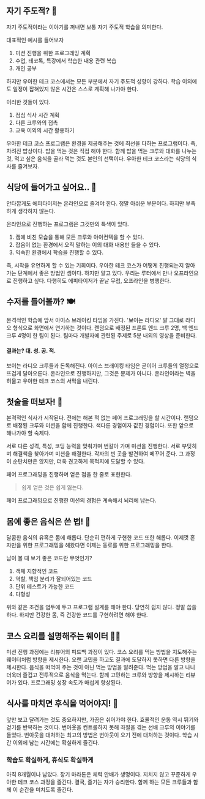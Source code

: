 ## 자기 주도적? 🙋

자기 주도적이라는 이야기를 꺼내면 보통 자기 주도적 학습을 의미한다.

대표적인 예시를 들어보자

1. 미션 진행을 위한 프로그래밍 계획
2. 수업, 테코톡, 특강에서 학습한 내용 관련 복습
3. 개인 공부

하지만 우아한 테크 코스에서는 모든 부분에서 자기 주도적 성향이 강하다. 학습 이외에도 일정이 잡혀있지 않은 시간은 스스로 계획해 나가야 한다.

이러한 것들이 있다.

1. 점심 식사 시간 계획
2. 다른 크루와의 접촉
3. 교육 이외의 시간 활용하기

우아한 테크 코스 프로그램은 환경을 제공해주는 것에 최선을 다하는 프로그램이다. 즉, 차려진 밥상이다. 밥을 먹는 것은 직접 해야 한다. 함께 밥을 먹는 크루와 대화를 나누는 것, 먹고 싶은 음식을 골라 먹는 것도 본인의 선택이다. 우아한 테크 코스라는 식당의 식사를 즐겨보자.

## 식당에 들어가고 싶어요.. 🏢

안타깝게도 에피타이저는 온라인으로 즐겨야 한다. 정말 아쉬운 부분이다. 하지만 부족하게 생각하지 않는다.

온라인으로 진행하는 프로그램은 그것만의 특색이 있다.

1. 캠에 비친 모습을 통해 모든 크루와 아이컨텍을 할 수 있다.
2. 잡음이 없는 환경에서 오직 말하는 이의 대화 내용만 들을 수 있다.
3. 익숙한 환경에서 학습을 진행할 수 있다.

즉, 시작을 유연하게 할 수 있는 기회이다. 우아한 테크 코스가 어떻게 진행되는지 알아가는 단계에서 좋은 방법인 셈이다. 하지만 알고 있다. 우리는 루터에서 만나 오프라인으로 진행하고 싶다. 다행히도 에피타이저가 끝날 무렵, 오프라인을 병행한다.

## 수저를 들어볼까? 🍽

본격적인 학습에 앞서 아이스 브레이킹 타임을 가진다. '보이는 라디오' 말 그대로 라디오 형식으로 화면에서 연기하는 것이다. 랜덤으로 배정된 프론트 엔드 크루 2명, 백 엔드 크루 4명이 한 팀이 된다. 팀마다 개발자에 관련된 주제로 5분 내외의 영상을 준비한다.

#### 결과는?  대. 성. 공. 적.

보이는 라디오 크루들과 돈독해진다. 아이스 브래이킹 타임은 곧이어 크루들의 열정으로 뜨겁게 달아오른다. 온라인으로 진행하지만, 그것은 문제가 아니다. 온라인이라는 벽을 허물고 우아한 테크 코스의 서막을 내린다.

## 첫술을 떠보자! 🥄

본격적인 식사가 시작된다. 전에는 해본 적 없는 페어 프로그래밍을 할 시간이다. 랜덤으로 배정된 크루와 미션을 함께 진행한다. 색다른 경험이자 값진 경험이다. 또한 앞으로 해나가야 할 숙제다.

서로 다른 성격, 특성, 코딩 능력을 맞춰가며 번갈아 가며 미션을 진행한다. 서로 부딪히며 해결책을 찾아가며 미션을 해결한다. 각자의 빈 곳을 발견하여 메꾸어 준다. 그 과정이 순탄치만은 않지만, 더욱 견고하게 목적지에 도달할 수 있다.

페어 프로그래밍을 진행하며 얻은 점을 한 줄로 표현한다.

> 쉽게 얻은 것은 쉽게 잃는다.

페어 프로그래밍으로 진행한 미션의 경험은 계속해서 뇌리에 남는다.

## 몸에 좋은 음식은 쓴 법! 🥬

달콤한 음식의 유혹은 몸에 해롭다. 단순히 편하게 구현한 코드 또한 해롭다. 이제껏 혼자만을 위한 프로그래밍을 해왔다면 이제는 동료를 위한 프로그래밍을 한다.

남이 볼 때 보기 좋은 코드란 무엇인가?

1. 객체 지향적인 코드
2. 역할, 책임 분리가 잘되어있는 코드
3. 단위 테스트가 가능한 코드
4. 다형성

위와 같은 조건을 염두에 두고 프로그램 설계를 해야 한다. 당연히 쉽지 않다. 정말 씁쓸하다. 하지만 건강한 몸, 즉 건강한 코드를 구현하려면 해야 한다.

## 코스 요리를 설명해주는 웨이터 🧑‍🍳

미션 진행 과정에는 리뷰어의 피드백 과정이 있다. 코스 요리를 먹는 방법을 지도해주는 웨이터처럼 방향을 제시한다. 오랜 고민을 하고도 결과에 도달하지 못하면 다른 방향을 제시한다. 음식을 떠먹여 주는 것이 아닌 먹는 방법을 알려준다. 먹는 방법을 알고 나니 더욱더 즐겁고 전투적으로 음식을 먹는다. 함께 고민하는 크루와 방향을 제시하는 리뷰어가 있다. 프로그래밍 성장 속도가 매섭게 향상된다.

## 식사를 마치면 후식을 먹어야지! 🍦

앞만 보고 달려가는 것도 중요하지만, 가끔은 쉬어가야 한다. 효율적인 운동 역시 뛰기와 걷기를 반복하는 것이다. 번아웃을 컨트롤하지 못해 좌절을 겪는 선배 크루의 이야기를 들었다. 번아웃을 대처하는 최고의 방법은 번아웃이 오기 전에 대처하는 것이다. 학습 시간 이외에 남는 시간에는 확실하게 즐긴다.

### 학습도 확실하게, 휴식도 확실하게

아직 8개월이나 남았다. 장기 마라톤은 체력 안배가 생명이다. 지치지 않고 꾸준하게 우아한 테크 코스 과정을 즐긴다. 결국, 즐기는 자가 승리한다. 함께 하는 모든 크루들과 함께 이 순간을 미치도록 즐긴다.
